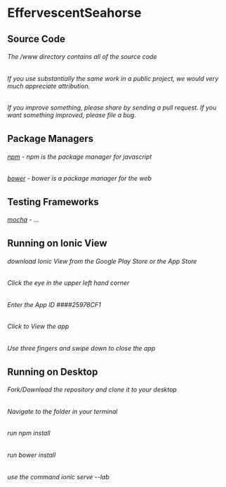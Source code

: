 # EffervescentSeahorse

## Source Code
###### The /www directory contains all of the source code
###### If you use substantially the same work in a public project, we would very much appreciate attribution.
###### If you improve something, please share by sending a pull request. If you want something improved, please file a bug.


## Package Managers
###### [npm]() - npm is the package manager for javascript
###### [bower]() - bower is a package manager for the web


## Testing Frameworks
###### [mocha]() - ...

## Running on Ionic View
###### download Ionic View from the Google Play Store or the App Store
###### Click the eye in the upper left hand corner
###### Enter the App ID ####25978CF1
###### Click to View the app
###### Use three fingers and swipe down to close the app


## Running on Desktop
###### Fork/Download the repository and clone it to your desktop
###### Navigate to the folder in your terminal
###### run npm install
###### run bower install
###### use the command ionic serve --lab
